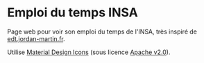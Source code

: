 # Emploi du temps INSA

Page web pour voir son emploi du temps de l'INSA, très inspiré de [edt.jordan-martin.fr](https://edt.jordan-martin.fr/).

Utilise [Material Design Icons](https://material.io/resources/icons/) (sous licence [Apache v2.0](https://www.apache.org/licenses/LICENSE-2.0.html)).
